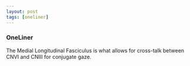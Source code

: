 ```yaml
---
layout: post
tags: [oneliner]
---
```



### OneLiner

The Medial Longitudinal Fasciculus is what allows for cross-talk between CNVI and CNIII for conjugate gaze.
